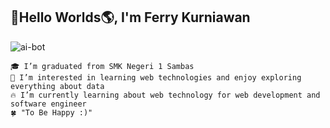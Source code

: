 ## 👋Hello Worlds🌎, I'm Ferry Kurniawan 

![ai-bot](https://github.com/user-attachments/assets/3029c800-8695-42d2-8411-fcca1e567bf5)


    🎓 I’m graduated from SMK Negeri 1 Sambas
    👀 I’m interested in learning web technologies and enjoy exploring everything about data
    🔥 I’m currently learning about web technology for web development and software engineer
    🍀 "To Be Happy :)"
